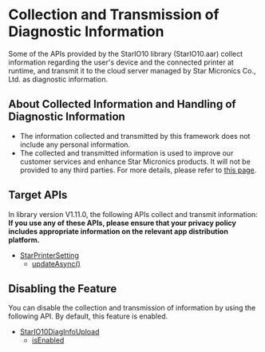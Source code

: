 # Collection and Transmission of Diagnostic Information

Some of the APIs provided by the StarIO10 library (StarIO10.aar) collect information regarding the user's device and the connected printer at runtime, and transmit it to the cloud server managed by Star Micronics Co., Ltd. as diagnostic information.

## About Collected Information and Handling of Diagnostic Information

- The information collected and transmitted by this framework does not include any personal information.
- The collected and transmitted information is used to improve our customer services and enhance Star Micronics products. It will not be provided to any third parties. For more details, please refer to [this page](https://www.star-m.jp/prjump/000193.html).

## Target APIs

In library version V1.11.0, the following APIs collect and transmit information:  
**If you use any of these APIs, please ensure that your privacy policy includes appropriate information on the relevant app distribution platform.**

- [StarPrinterSetting](https://star-m.jp/products/s_print/sdk/starxpand/manual/en/android-kotlin-api-reference/stario10/star-printer-setting-firmware/index.html)
  - [updateAsync()](https://star-m.jp/products/s_print/sdk/starxpand/manual/en/android-kotlin-api-reference/stario10/star-printer-setting-firmware/update-async.html)

## Disabling the Feature

You can disable the collection and transmission of information by using the following API. By default, this feature is enabled.

- [StarIO10DiagInfoUpload](https://star-m.jp/products/s_print/sdk/starxpand/manual/en/android-kotlin-api-reference/stario10/star-io10-diag-info-upload/index.html)
  - [isEnabled](https://star-m.jp/products/s_print/sdk/starxpand/manual/en/android-kotlin-api-reference/stario10/star-io10-diag-info-upload/is-enabled.html)
